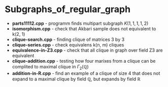 # Subgraphs_of_regular_graph

- **parts11112.cpp** - programm finds multipart subgraph $K(1, 1, 1, 1, 2)$
- **isomorphism.cpp** - check that Akbari sample does not equivalent to k(2, 1)
- **clique-search.cpp** - finding clique of matrices 3 by 3
- **clique-series.cpp** - check equivalens k(n, m) cliques
- **equivalence-in-Z3.cpp** - check that all clique in graph over field Z3 are equivalent
- **clique-addition.cpp** - testing how four marixes from a clique can be complited to maximal clique in $\Gamma_2(\mathbb{Q})$
- **addition-in-R.cpp** - find an example of a clique of size 4 that does not expand to a maximal clique by field $\mathbb{Q}$, but expands by field $\mathbb{R}$ 
